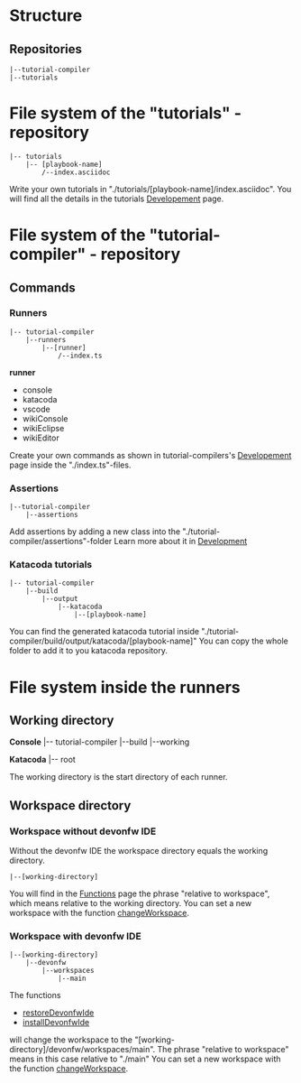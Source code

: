 
# Structure
 
## Repositories

    |--tutorial-compiler
    |--tutorials

# File system of the "tutorials" - repository 

    |-- tutorials
        |-- [playbook-name]
            /--index.asciidoc

Write your own tutorials in "./tutorials/[playbook-name]/index.asciidoc".
You will find all the details in the tutorials [Developement](https://github.com/devonfw-forge/tutorials/wiki/Development) page.


# File system of the "tutorial-compiler" - repository 

## Commands

### Runners

    |-- tutorial-compiler
        |--runners
            |--[runner]
                /--index.ts

**runner**
* console
* katacoda
* vscode
* wikiConsole 
* wikiEclipse
* wikiEditor

Create your own commands as shown in tutorial-compilers's [Developement](https://github.com/devonfw-forge/tutorials/wiki/Development) page inside the "./index.ts"-files.

### Assertions 

    |--tutorial-compiler
        |--assertions

Add assertions by adding a new class into the "./tutorial-compiler/assertions"-folder 
Learn more about it in [Development](https://github.com/devonfw-forge/tutorials/wiki/Development)


### Katacoda tutorials

    |-- tutorial-compiler
        |--build
            |--output
                |--katacoda
                    |--[playbook-name]

You can find the generated katacoda tutorial inside "./tutorial-compiler/build/output/katacoda/[playbook-name]"
You can copy the whole folder to add it to you katacoda repository.

# File system inside the runners

## Working directory

**Console**
    |-- tutorial-compiler
        |--build
            |--working

**Katacoda**
    |-- root

The working directory is the start directory of each runner.  

## Workspace directory

### Workspace without devonfw IDE  
Without the devonfw IDE the workspace directory equals the working directory.

    |--[working-directory]

You will find in the [Functions](https://github.com/devonfw-forge/tutorial-compiler/wiki/Functions) page the phrase "relative to workspace", which means relative to the working directory.
You can set a new workspace with the function [changeWorkspace](https://github.com/devonfw-forge/tutorial-compiler/wiki/Functions).

### Workspace with devonfw IDE 

    |--[working-directory]
        |--devonfw
            |--workspaces
                |--main

The functions 
* [restoreDevonfwIde](https://github.com/devonfw-forge/tutorial-compiler/wiki/Functions)
* [installDevonfwIde](https://github.com/devonfw-forge/tutorial-compiler/wiki/Functions)

will change the workspace to the "[working-directory]/devonfw/workspaces/main".
The phrase "relative to workspace" means in this case relative to "./main"
You can set a new workspace with the function [changeWorkspace](https://github.com/devonfw-forge/tutorial-compiler/wiki/Functions).

